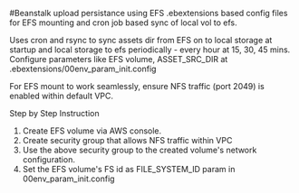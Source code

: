 #Beanstalk upload persistance using EFS
.ebextensions based config files for EFS mounting and cron job based sync of local vol to efs.

Uses cron and rsync to sync assets dir from EFS on to local storage at startup and local storage to efs periodically - every hour at 15, 30, 45 mins. 
Configure parameters like EFS volume, ASSET_SRC_DIR at .ebextensions/00env_param_init.config

For EFS mount to work seamlessly, ensure NFS traffic (port 2049) is enabled within default VPC. 

Step by Step Instruction
1) Create EFS volume via AWS console.
2) Create security group that allows NFS traffic within VPC
3) Use the above security group to the created volume's network configuration.
4) Set the EFS volume's FS id  as FILE_SYSTEM_ID param in 00env_param_init.config
